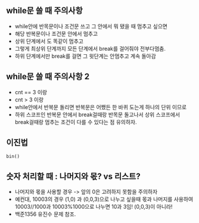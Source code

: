 ## while문 쓸 때 주의사항

- while안에 반목문이나 조건문 쓰고 그 안에서 뭐 됐을 때 멈추고 싶으면
- 해당 반복문이나 조건문 안에서 멈추고
- 상위 단계에서 도 똑같이 멈추고
- 그렇게 최상위 단계까지 모든 단계에서 break를 걸어줘야 전부다멈춤.
- 하위 단계에서만 break를 걸면 그 윗단계는 안멈추고 계속 돌아감

## while문 쓸 때 주의사항 2

- cnt == 3 이랑
- cnt > 3 이랑
- while안에서 반복문 돌리면 반복문은 어쨌든 한 바퀴 도는게 하나의 단위 이므로
- 하위 스코프인 반복문 안에서 break걸때랑 반목문 돌고나서 상위 스코프에서 break걸때랑 멈추는 조건이 다를 수 있다는 점 유의하자.

## 이진법

```
bin()
```

## 숫자 처리할 때 : 나머지와 몫? vs 리스트?

- 나머지와 몫을 사용할 경우 -> 앞의 0은 고려하지 못함을 주의하자
- 예컨대, 10003의 경우 (1,0) 과 (0,0,3)으로 나누고 싶을때 몫과 나머지를 사용하여
  10003//1000과 10003%1000으로 나누면 10과 3임! (0,0,3)이 아니라!
- 백준1356 유진수 문제 참조.
